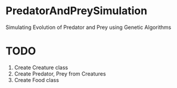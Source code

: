 # PredatorAndPreySimulation
Simulating Evolution of Predator and Prey using Genetic Algorithms


# TODO
1. Create Creature class
2. Create Predator, Prey from Creatures
3. Create Food class